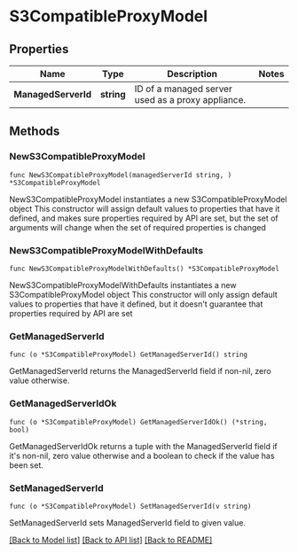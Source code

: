 # S3CompatibleProxyModel

## Properties

Name | Type | Description | Notes
------------ | ------------- | ------------- | -------------
**ManagedServerId** | **string** | ID of a managed server used as a proxy appliance. | 

## Methods

### NewS3CompatibleProxyModel

`func NewS3CompatibleProxyModel(managedServerId string, ) *S3CompatibleProxyModel`

NewS3CompatibleProxyModel instantiates a new S3CompatibleProxyModel object
This constructor will assign default values to properties that have it defined,
and makes sure properties required by API are set, but the set of arguments
will change when the set of required properties is changed

### NewS3CompatibleProxyModelWithDefaults

`func NewS3CompatibleProxyModelWithDefaults() *S3CompatibleProxyModel`

NewS3CompatibleProxyModelWithDefaults instantiates a new S3CompatibleProxyModel object
This constructor will only assign default values to properties that have it defined,
but it doesn't guarantee that properties required by API are set

### GetManagedServerId

`func (o *S3CompatibleProxyModel) GetManagedServerId() string`

GetManagedServerId returns the ManagedServerId field if non-nil, zero value otherwise.

### GetManagedServerIdOk

`func (o *S3CompatibleProxyModel) GetManagedServerIdOk() (*string, bool)`

GetManagedServerIdOk returns a tuple with the ManagedServerId field if it's non-nil, zero value otherwise
and a boolean to check if the value has been set.

### SetManagedServerId

`func (o *S3CompatibleProxyModel) SetManagedServerId(v string)`

SetManagedServerId sets ManagedServerId field to given value.



[[Back to Model list]](../README.md#documentation-for-models) [[Back to API list]](../README.md#documentation-for-api-endpoints) [[Back to README]](../README.md)


